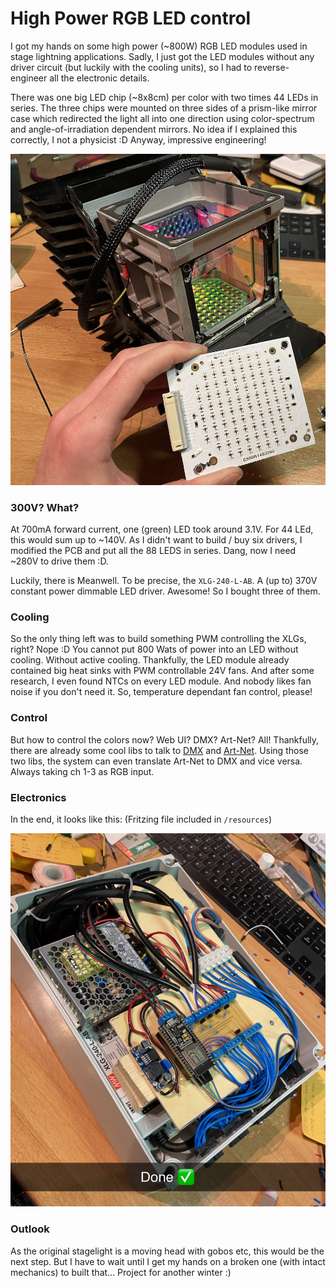# High Power RGB LED control

I got my hands on some high power (~800W) RGB LED modules used in stage lightning applications.
Sadly, I just got the LED modules without any driver circuit (but luckily with the cooling units),
so I had to reverse-engineer all the electronic details.

There was one big LED chip (~8x8cm) per color with two times 44 LEDs in series. The three chips were
mounted on three sides of a prism-like mirror case which redirected the light all into one direction
using color-spectrum and angle-of-irradiation dependent mirrors. No idea if I explained this
correctly, I not a physicist :D Anyway, impressive engineering!

![led chip, mirrors and heatsink](resources/led.jpg)

### 300V? What?

At 700mA forward current, one (green) LED took around 3.1V. For 44 LEd, this would sum up to ~140V.
As I didn't want to build / buy six drivers, I modified the PCB and put all the 88 LEDS in series.
Dang, now I need ~280V to drive them :D.

Luckily, there is Meanwell. To be precise, the `XLG-240-L-AB`. A (up to) 370V constant power
dimmable LED driver. Awesome! So I bought three of them.

### Cooling

So the only thing left was to build something PWM controlling the XLGs, right? Nope :D You cannot
put 800 Wats of power into an LED without cooling. Without active cooling. Thankfully, the LED
module already contained big heat sinks with PWM controllable 24V fans. And after some research, I
even found NTCs on every LED module. And nobody likes fan noise if you don't need it. So,
temperature dependant fan control, please!

### Control

But how to control the colors now? Web UI? DMX? Art-Net? All! Thankfully, there are already some
cool libs to talk to [DMX](https://github.com/someweisguy/esp_dmx)
and [Art-Net](https://github.com/rstephan/ArtnetWifi). Using those two libs, the system can even
translate Art-Net to DMX and vice versa. Always taking ch 1-3 as RGB input.

### Electronics

In the end, it looks like this: (Fritzing file included in `/resources`)

![driver](resources/driver.jpg)

### Outlook

As the original stagelight is a moving head with gobos etc, this would be the next step. But I have
to wait until I get my hands on a broken one (with intact mechanics) to built that... Project for
another winter :)